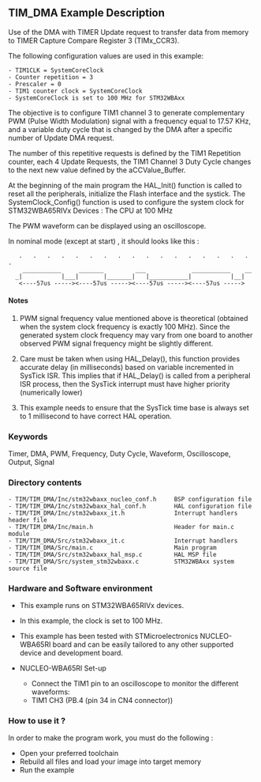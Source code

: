 ## <b>TIM_DMA Example Description</b>

Use of the DMA with TIMER Update request to transfer data from memory to TIMER Capture Compare Register 3 (TIMx_CCR3).

  The following configuration values are used in this example:

    - TIM1CLK = SystemCoreClock
    - Counter repetition = 3 
    - Prescaler = 0 
    - TIM1 counter clock = SystemCoreClock
    - SystemCoreClock is set to 100 MHz for STM32WBAxx

  The objective is to configure TIM1 channel 3 to generate complementary PWM 
  (Pulse Width Modulation) signal with a frequency equal to 17.57 KHz, and a variable 
  duty cycle that is changed by the DMA after a specific number of Update DMA request.

  The number of this repetitive requests is defined by the TIM1 Repetition counter,
  each 4 Update Requests, the TIM1 Channel 3 Duty Cycle changes to the next new 
  value defined by the aCCValue_Buffer.

At the beginning of the main program the HAL_Init() function is called to reset 
all the peripherals, initialize the Flash interface and the systick.
The SystemClock_Config() function is used to configure the system clock for STM32WBA65RIVx Devices :
The CPU at 100 MHz  

  The PWM waveform can be displayed using an oscilloscope.
 
  In nominal mode (except at start) , it should looks like this :
    
       .   .   .   .   .   .   .   .   .   .   .   .   .   .   .   .   .   .   
        ___________     _______         ___             ___________    __
      _|           |___|       |_______|   |___________|           |__|             
       <----57us -----><----57us -----><----57us -----><----57us ----->


#### <b>Notes</b>  
 1. PWM signal frequency value mentioned above is theoretical (obtained when the system clock frequency 
      is exactly 100 MHz). Since the generated system clock frequency may vary from one board to another observed
      PWM signal frequency might be slightly different.

 2. Care must be taken when using HAL_Delay(), this function provides accurate
      delay (in milliseconds) based on variable incremented in SysTick ISR. This
      implies that if HAL_Delay() is called from a peripheral ISR process, then 
      the SysTick interrupt must have higher priority (numerically lower)

 3. This example needs to ensure that the SysTick time base is always set to 1 millisecond
      to have correct HAL operation.
  

### <b>Keywords</b>

Timer, DMA, PWM, Frequency, Duty Cycle, Waveform, Oscilloscope, Output, Signal

### <b>Directory contents</b>

    - TIM/TIM_DMA/Inc/stm32wbaxx_nucleo_conf.h     BSP configuration file
    - TIM/TIM_DMA/Inc/stm32wbaxx_hal_conf.h        HAL configuration file
    - TIM/TIM_DMA/Inc/stm32wbaxx_it.h              Interrupt handlers header file
    - TIM/TIM_DMA/Inc/main.h                       Header for main.c module  
    - TIM/TIM_DMA/Src/stm32wbaxx_it.c              Interrupt handlers
    - TIM/TIM_DMA/Src/main.c                       Main program
    - TIM/TIM_DMA/Src/stm32wbaxx_hal_msp.c         HAL MSP file
    - TIM/TIM_DMA/Src/system_stm32wbaxx.c          STM32WBAxx system source file

### <b>Hardware and Software environment</b>

  - This example runs on STM32WBA65RIVx devices.
  - In this example, the clock is set to 100 MHz.
    
  - This example has been tested with STMicroelectronics NUCLEO-WBA65RI 
    board and can be easily tailored to any other supported device 
    and development board.

  - NUCLEO-WBA65RI Set-up
    - Connect the TIM1 pin to an oscilloscope to monitor the different waveforms: 
    - TIM1 CH3 (PB.4 (pin 34 in CN4 connector))

### <b>How to use it ?</b>

In order to make the program work, you must do the following :

 - Open your preferred toolchain 
 - Rebuild all files and load your image into target memory
 - Run the example